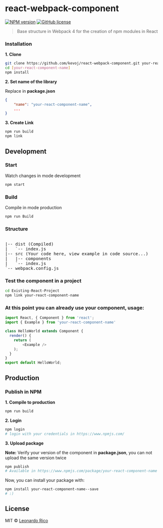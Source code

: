 
# react-webpack-component

[![NPM version](https://badge.fury.io/js/react-webpack-component.svg)](https://npmjs.org/package/react-webpack-component) [![GitHub license](https://img.shields.io/badge/license-MIT-brightgreen.svg?style=flat-square)](https://raw.githubusercontent.com/kevoj/role-calc/master/LICENSE)

> Base structure in Webpack 4 for the creation of npm modules in React

### Installation

**1. Clone**

```bash
git clone https://github.com/kevoj/react-webpack-component.git your-react-component-name
cd [your-react-component-name]
npm install
```
**2. Set name of the library**

Replace in **package.json**

```json
{
    "name": "your-react-component-name",
    ...
}
```
**3. Create Link**

```bash
npm run build
npm link
```

## Development

### Start

Watch changes in mode development

```bash
npm start
```

### Build

Compile in mode production

```bash
npm run Build
```
### Structure

<pre> 
|-- dist (Compiled)
|   `-- index.js
|-- src (Your code here, view example in code source...)
|   |-- components
|   `-- index.js
`-- webpack.config.js
</pre> 

### Test the component in a project

```bash
cd Existing-React-Project
npm link your-react-component-name
```

### At this point you can already use your component, usage:

```javascript
import React, { Component } from 'react';
import { Example } from 'your-react-component-name'

class HelloWorld extends Component {
  render() {
    return (
        <Example />
    );
  }
}
export default HelloWorld;
```

## Production

### Publish in NPM

**1. Compile to production**

```bash
npm run build
```

**2. Login**

```bash
npm login
# login with your credentials in https://www.npmjs.com/
```

**3. Upload package**

**Note:** Verify your version of the component in **package.json**, you can not upload the same version twice

```bash
npm publish
# Available in https://www.npmjs.com/package/your-react-component-name
```
Now, you can install your package with:

```bash
npm install your-react-component-name--save
# :)
```

## License

MIT © [Leonardo Rico](https://github.com/kevoj/react-webpack-component/blob/master/LICENSE)